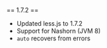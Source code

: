 == 1.7.2 ==

 * Updated less.js to 1.7.2
 * Support for Nashorn (JVM 8) 
 * `auto` recovers from errors
 
